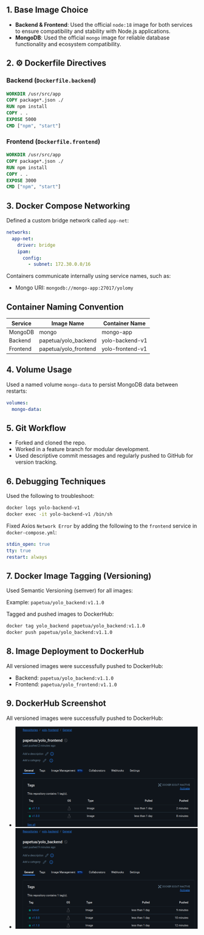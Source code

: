 ## 1.  Base Image Choice
- **Backend & Frontend**: Used the official `node:18` image for both services to ensure compatibility and stability with Node.js applications.
- **MongoDB**: Used the official `mongo` image for reliable database functionality and ecosystem compatibility.

## 2. ⚙️ Dockerfile Directives

### Backend (`Dockerfile.backend`)
```Dockerfile
WORKDIR /usr/src/app
COPY package*.json ./
RUN npm install
COPY . .
EXPOSE 5000
CMD ["npm", "start"]
```

### Frontend (`Dockerfile.frontend`)
```Dockerfile
WORKDIR /usr/src/app
COPY package*.json ./
RUN npm install
COPY . .
EXPOSE 3000
CMD ["npm", "start"]
```

## 3.  Docker Compose Networking
Defined a custom bridge network called `app-net`:

```yaml
networks:
  app-net:
    driver: bridge
    ipam:
      config:
        - subnet: 172.30.0.0/16
```

Containers communicate internally using service names, such as:

- Mongo URI: `mongodb://mongo-app:27017/yolomy`

##  Container Naming Convention

| Service   | Image Name             | Container Name       |
|-----------|------------------------|----------------------|
| MongoDB   | mongo                  | mongo-app            |
| Backend   | papetua/yolo_backend   | yolo-backend-v1      |
| Frontend  | papetua/yolo_frontend  | yolo-frontend-v1     |

## 4.  Volume Usage
Used a named volume `mongo-data` to persist MongoDB data between restarts:

```yaml
volumes:
  mongo-data:
```

## 5.  Git Workflow
- Forked and cloned the repo.
- Worked in a feature branch for modular development.
- Used descriptive commit messages and regularly pushed to GitHub for version tracking.

## 6.  Debugging Techniques
Used the following to troubleshoot:

```bash
docker logs yolo-backend-v1
docker exec -it yolo-backend-v1 /bin/sh
```

Fixed Axios `Network Error` by adding the following to the `frontend` service in `docker-compose.yml`:
```yaml
stdin_open: true
tty: true
restart: always
```

## 7.  Docker Image Tagging (Versioning)
Used Semantic Versioning (semver) for all images:

Example: `papetua/yolo_backend:v1.1.0`

Tagged and pushed images to DockerHub:

```bash
docker tag yolo_backend papetua/yolo_backend:v1.1.0
docker push papetua/yolo_backend:v1.1.0
```

## 8.  Image Deployment to DockerHub
All versioned images were successfully pushed to DockerHub:

- Backend: `papetua/yolo_backend:v1.1.0`
- Frontend: `papetua/yolo_frontend:v1.1.0`



## 9.  DockerHub Screenshot
All versioned images were successfully pushed to DockerHub:

- ![Alt Text](image-1.png)
- ![Alt Text](image-2.png)


```

```
